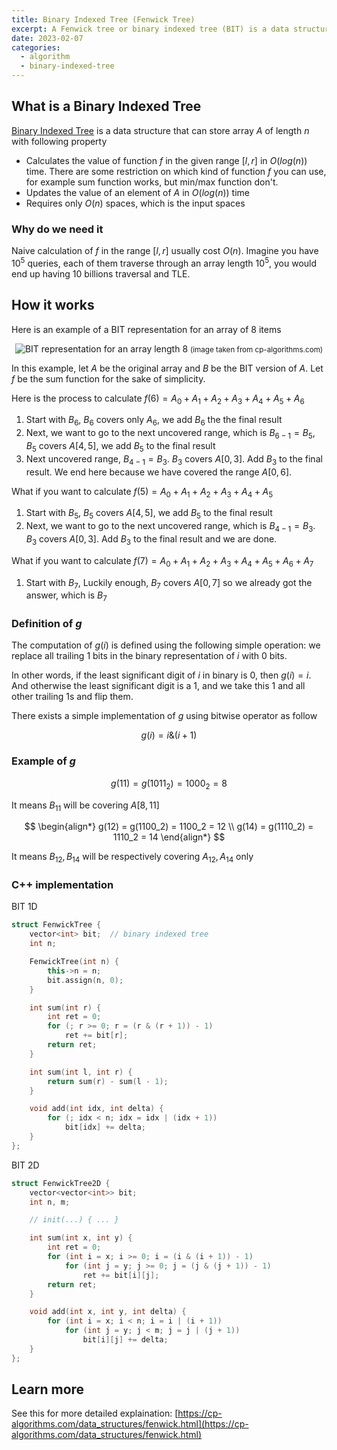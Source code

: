 ```yaml
---
title: Binary Indexed Tree (Fenwick Tree)
excerpt: A Fenwick tree or binary indexed tree (BIT) is a data structure that can efficiently update elements and calculate prefix sums in a table of numbers
date: 2023-02-07
categories:
  - algorithm
  - binary-indexed-tree
---
```


## What is a Binary Indexed Tree
[Binary Indexed Tree](https://en.wikipedia.org/wiki/Fenwick_tree) is a data structure that can store array $A$ of length $n$ with following property

- Calculates the value of function $f$ in the given range $[l, r]$ in $O(log(n))$ time.
There are some restriction on which kind of function $f$ you can use, 
for example sum function works, but min/max function don't.
- Updates the value of an element of $A$ in $O(log(n))$ time
- Requires only $O(n)$ spaces, which is the input spaces

### Why do we need it

Naive calculation of $f$ in the range $[l,r]$ usually cost $O(n)$.
Imagine you have $10^5$ queries, each of them traverse through an array length $10^5$,
you would end up having 10 billions traversal and TLE.

## How it works

Here is an example of a BIT representation for an array of 8 items

<center>

![BIT representation for an array length 8](/blog/post/binary-indexed-tree/bit-array-8.png)
<small>(image taken from cp-algorithms.com)</small>

</center>

In this example, let $A$ be the original array and $B$ be the BIT version of $A$. Let $f$ be the sum function for the sake of simplicity.

Here is the process to calculate $f(6) = A_0 + A_1 + A_2 + A_3 + A_4 + A_5 + A_6$

1. Start with $B_6$, $B_6$ covers only $A_6$, we add $B_6$ the the final result
2. Next, we want to go to the next uncovered range, which is $B_{6-1} = B_5$, $B_5$ covers $A[4,5]$, we add $B_5$ to the final result
3. Next uncovered range, $B_{4-1} = B_3$. $B_3$ covers $A[0,3]$. Add $B_3$ to the final result. We end here because we have covered the range $A[0,6]$.

What if you want to calculate $f(5) = A_0 + A_1 + A_2 + A_3 + A_4 + A_5$

1. Start with $B_5$, $B_5$ covers $A[4,5]$, we add $B_5$ to the final result
2. Next, we want to go to the next uncovered range, which is $B_{4-1} = B_3$. $B_3$ covers $A[0,3]$. Add $B_3$ to the final result and we are done.

What if you want to calculate $f(7) = A_0 + A_1 + A_2 + A_3 + A_4 + A_5 + A_6 + A_7$

1. Start with $B_7$, Luckily enough, $B_7$ covers $A[0, 7]$ so we already got the answer, which is $B_7$

### Definition of $g$

The computation of $g(i)$ is defined using the following simple operation: we replace all trailing 1 bits in the binary representation of $i$ with 0 bits.

In other words, if the least significant digit of $i$ in binary is 0, then $g(i)=i$. And otherwise the least significant digit is a 1, and we take this 1 and all other trailing 1s and flip them.

There exists a simple implementation of $g$ using bitwise operator as follow

$$
g(i) = i\&(i+1)
$$

### Example of $g$

$$
g(11) = g(1011_2) = 1000_2 = 8
$$

It means $B_{11}$ will be covering $A[8,11]$

$$
\begin{align*}
g(12) = g(1100_2) = 1100_2 = 12 \\
g(14) = g(1110_2) = 1110_2 = 14
\end{align*}
$$

It means $B_{12}, B_{14}$ will be respectively covering $A_{12}, A_{14}$ only

### C++ implementation

BIT 1D

```cpp
struct FenwickTree {
    vector<int> bit;  // binary indexed tree
    int n;

    FenwickTree(int n) {
        this->n = n;
        bit.assign(n, 0);
    }

    int sum(int r) {
        int ret = 0;
        for (; r >= 0; r = (r & (r + 1)) - 1)
            ret += bit[r];
        return ret;
    }

    int sum(int l, int r) {
        return sum(r) - sum(l - 1);
    }

    void add(int idx, int delta) {
        for (; idx < n; idx = idx | (idx + 1))
            bit[idx] += delta;
    }
};
```

BIT 2D

```cpp
struct FenwickTree2D {
    vector<vector<int>> bit;
    int n, m;

    // init(...) { ... }

    int sum(int x, int y) {
        int ret = 0;
        for (int i = x; i >= 0; i = (i & (i + 1)) - 1)
            for (int j = y; j >= 0; j = (j & (j + 1)) - 1)
                ret += bit[i][j];
        return ret;
    }

    void add(int x, int y, int delta) {
        for (int i = x; i < n; i = i | (i + 1))
            for (int j = y; j < m; j = j | (j + 1))
                bit[i][j] += delta;
    }
};
```

## Learn more

See this for more detailed explaination: [https://cp-algorithms.com/data_structures/fenwick.html](https://cp-algorithms.com/data_structures/fenwick.html)
